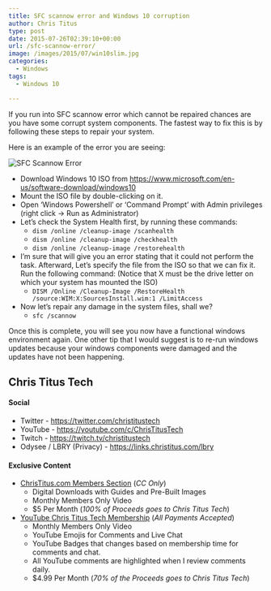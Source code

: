 ```yaml
---
title: SFC scannow error and Windows 10 corruption
author: Chris Titus
type: post
date: 2015-07-26T02:39:10+00:00
url: /sfc-scannow-error/
image: /images/2015/07/win10slim.jpg
categories:
  - Windows
tags:
  - Windows 10

---
```

If you run into SFC scannow error which cannot be repaired chances are you have some corrupt system components. The fastest way to fix this is by following these steps to repair your system.<!--more-->

Here is an example of the error you are seeing:

![SFC Scannow Error](/images/2015/07/SFC-scannow-error-1.png)

  * Download Windows 10 ISO from <https://www.microsoft.com/en-us/software-download/windows10>
  * Mount the ISO file by double-clicking on it.
  * Open &#8216;Windows Powershell&#8217; or &#8216;Command Prompt&#8217; with Admin privileges (right click -> Run as Administrator)
  * Let&#8217;s check the System Health first, by running these commands: 
      * `dism /online /cleanup-image /scanhealth`
      * `dism /online /cleanup-image /checkhealth`
      * `dism /online /cleanup-image /restorehealth`
  * I&#8217;m sure that will give you an error stating that it could not perform the task. Afterward, Let&#8217;s specify the file from the ISO so that we can fix it. Run the following command: (Notice that X must be the drive letter on which your system has mounted the ISO) 
      * `DISM /Online /Cleanup-Image /RestoreHealth /source:WIM:X:SourcesInstall.wim:1 /LimitAccess`
  * Now let&#8217;s repair any damage in the system files, shall we? 
      * `sfc /scannow`

Once this is complete, you will see you now have a functional windows environment again. One other tip that I would suggest is to re-run windows updates because your windows components were damaged and the updates have not been happening.

## Chris Titus Tech

#### Social

- Twitter - <https://twitter.com/christitustech>
- YouTube - <https://youtube.com/c/ChrisTitusTech>
- Twitch - <https://twitch.tv/christitustech>
- Odysee / LBRY (Privacy) - <https://links.christitus.com/lbry>

#### Exclusive Content

- [ChrisTitus.com Members Section][1] (_CC Only_)
  - Digital Downloads with Guides and Pre-Built Images
  - Monthly Members Only Video
  - $5 Per Month (_100% of Proceeds goes to Chris Titus Tech_)
- [YouTube Chris Titus Tech Membership][2] (_All Payments Accepted_)
  - Monthly Members Only Video
  - YouTube Emojis for Comments and Live Chat
  - YouTube Badges that changes based on membership time for comments and chat.
  - All YouTube comments are highlighted when I review comments daily. 
  - $4.99 Per Month (_70% of the Proceeds goes to Chris Titus Tech_)

 [1]: https://portal.christitus.com
 [2]: https://links.christitus.com/join
